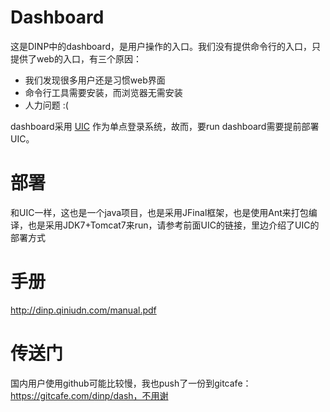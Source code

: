 Dashboard
=========

这是DINP中的dashboard，是用户操作的入口。我们没有提供命令行的入口，只提供了web的入口，有三个原因：

- 我们发现很多用户还是习惯web界面
- 命令行工具需要安装，而浏览器无需安装
- 人力问题 :(

dashboard采用 [UIC](http://ulricqin.com/project/uic/) 作为单点登录系统，故而，要run dashboard需要提前部署UIC。

# 部署

和UIC一样，这也是一个java项目，也是采用JFinal框架，也是使用Ant来打包编译，也是采用JDK7+Tomcat7来run，请参考前面UIC的链接，里边介绍了UIC的部署方式

# 手册

http://dinp.qiniudn.com/manual.pdf

# 传送门

国内用户使用github可能比较慢，我也push了一份到gitcafe：https://gitcafe.com/dinp/dash，不用谢
